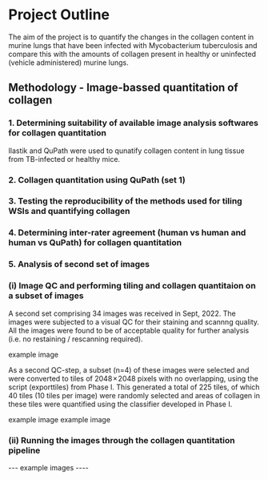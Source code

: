 # Project Outline
The aim of the project is to quantify the changes in the collagen content in murine lungs that have been infected with Mycobacterium tuberculosis and compare this with the amounts of collagen present in healthy or uninfected (vehicle administered) murine lungs.


## Methodology - Image-bassed quantitation of collagen
### 1. Determining suitability of available image analysis softwares for collagen quantitation
Ilastik and QuPath were used to qunatify collagen content in lung tissue from TB-infected or healthy mice. 

### 2. Collagen quantitation using QuPath (set 1)

### 3. Testing the reproducibility of the methods used for tiling WSIs and quantifying collagen

### 4. Determining inter-rater agreement (human vs human and human vs QuPath) for collagen quantitation

### 5. Analysis of second set of images
### (i) Image QC and performing tiling and collagen quantitaion on a subset of images
A second set comprising 34 images was received in Sept, 2022. The images were subjected to a visual QC for their staining and scannng quality. All the images were found to be of acceptable quality for further analysis (i.e. no restaining / rescanning required).


example image






As a second QC-step, a subset (n=4) of these images were selected and were converted to tiles of 2048 × 2048 pixels with no overlapping, using the script (exporttiles) from Phase I. This generated a total of 225 tiles, of which 40 tiles (10 tiles per image) were randomly selected and areas of collagen in these tiles were quantified using the classifier developed in Phase I. 

example image
example image

### (ii) Running the images through the collagen quantitation pipeline
--- example images ----

